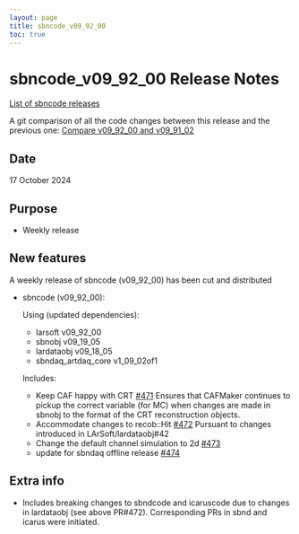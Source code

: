 ```yaml
---
layout: page
title: sbncode_v09_92_00
toc: true
---
```


sbncode_v09_92_00 Release Notes
=======================================================================================

[List of sbncode releases](https://sbnsoftware.github.io/AnalysisInfrastructure/ReleaseManagement/Releases/List_of_SBN_code_releases)

A git comparison of all the code changes between this release and the previous one: [Compare v09_92_00 and v09_91_02](https://github.com/SBNSoftware/sbncode/compare/v09_91_02_02...v09_92_00)

Date
---------------------------------------------------
17 October 2024

Purpose
---------------------------------------------------
* Weekly release

New features
---------------------------------------------------
A weekly release of sbncode (v09_92_00) has been cut and distributed

* sbncode (v09_92_00):

  Using (updated dependencies):
  * larsoft			        v09_92_00
  * sbnobj			        v09_19_05
  * lardataobj          v09_18_05
  * sbndaq_artdaq_core	v1_09_02of1

   Includes:
  
  * Keep CAF happy with CRT [#471](https://github.com/SBNSoftware/sbncode/pull/471) Ensures that CAFMaker continues to pickup the correct variable (for MC) when changes are made in sbnobj to the format of the CRT reconstruction objects.
  * Accommodate changes to recob::Hit [#472](https://github.com/SBNSoftware/sbncode/pull/472) Pursuant to changes introduced in LArSoft/lardataobj#42
  * Change the default channel simulation to 2d [#473](https://github.com/SBNSoftware/sbncode/pull/473)
  * update for sbndaq offline release [#474](https://github.com/SBNSoftware/sbncode/pull/474)
    
Extra info
---------------------------------------------------
* Includes breaking changes to sbndcode and icaruscode due to changes in lardataobj (see above PR#472). Corresponding PRs in sbnd and icarus were initiated.
